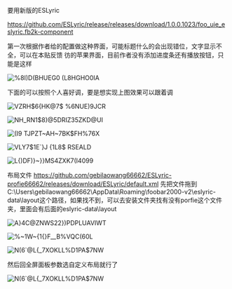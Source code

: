 要用新版的ESLyric

https://github.com/ESLyric/release/releases/download/1.0.0.1023/foo_uie_eslyric.fb2k-component

第一次根据作者给的配置做这种界面，可能标题什么的会出现错位，文字显示不全，可以在本贴反馈
彷的苹果界面，目前作者没有添加进度条还有播放按钮，只能是这样

![%8I)D(BHUEG0 (L8HGHO0IA](https://github.com/user-attachments/assets/00c1c853-a17b-4af6-ad73-affe671bc310)

下面的可以按照个人喜好调，要是想实现上图效果可以跟着调

![VZRH$6{HK@7$ %6NUE)9JCR](https://github.com/user-attachments/assets/2e323052-d6a3-49f8-ab0a-1bd49a231955)

![NH_RN1$8)@5DRIZ35ZKD@UI](https://github.com/user-attachments/assets/76a16369-fa39-4eaa-9945-21534a0d5e9e)

![(I9 TJPZT~AH~7BK$FH%76X](https://github.com/user-attachments/assets/0b1c1c08-08f4-44ef-b887-9c556ab01737)

![VLY7$1E`}J {1L8$ RSEALD](https://github.com/user-attachments/assets/558e9a26-bafe-436c-be68-79fe8d52240e)

![L{)DF)}~}}MS4ZXK7(I4099](https://github.com/user-attachments/assets/5765686e-da8d-4d52-ba9a-0279945a5d8d)

布局文件
https://github.com/gebilaowang66662/ESLyric-profie66662/releases/download/ESLyric/default.xml
先把文件拖到C:\Users\gebilaowang66662\AppData\Roaming\foobar2000-v2\eslyric-data\layout这个路径，如果找不到，可以去安装文件夹找有没有porfie这个文件夹，里面会有后面的eslyric-data\layout

![A}4C@ZNWS22})PDPLUAVIWT](https://github.com/user-attachments/assets/59d558e1-2b8d-4d0c-a0bd-bb1681cd1a22)

![%~1W~{1{}F__B$%VQC$(60L](https://github.com/user-attachments/assets/75f07529-2b26-4145-85ed-dbc0cab2726a)

![N(6`@L{_7XOKLL%D1PA$7NW](https://github.com/user-attachments/assets/2684afaf-96b5-475a-a8a6-af6106e9e681)

然后回全屏面板参数选自定义布局就行了

![N(6`@L{_7XOKLL%D1PA$7NW](https://github.com/user-attachments/assets/3948741f-589c-4f88-ae6e-324c630b531a)

